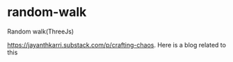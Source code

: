 # random-walk
Random walk(ThreeJs)

https://jayanthkarri.substack.com/p/crafting-chaos. Here is a blog related to this
